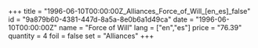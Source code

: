 +++
title = "1996-06-10T00:00:00Z_Alliances_Force_of_Will_[en_es]_false"
id = "9a879b60-4381-447d-8a5a-8e0b6a1d49ca"
date = "1996-06-10T00:00:00Z"
name = "Force of Will"
lang = ["en","es"]
price = "76.39"
quantity = 4
foil = false
set = "Alliances"
+++
